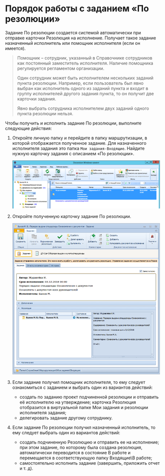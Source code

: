 # Порядок работы с заданием «По резолюции»

Задание По резолюции создается системой автоматически при отправке карточки Резолюция на исполнение. Получает такое задание назначенный исполнитель или помощник исполнителя (если он имеется).

> Помощник – сотрудник, указанный в Справочнике сотрудников как постоянный заместитель исполнителя. Наличие помощника регулируется регламентом организации.
>
> Один сотрудник может быть исполнителем нескольких заданий пункта резолюции. Например, если пользователь был явно выбран как исполнитель одного из заданий пункта и входит в группу исполнителей другого задания пункта, то он получит две карточки задания.
>
> Явно выбрать сотрудника исполнителем двух заданий одного пункта резолюции нельзя.

Чтобы получить и исполнить задание По резолюции, выполните следующие действия:

1. Откройте личную папку и перейдите в папку маршрутизации, в которой отображается полученное задание. Для назначенного исполнителя задания это папка `Мои задания-Входящие`. Найдите нужную карточку задания с описанием «По резолюции».

   ![Получение задания](img/Task_Get.png "Получение задания")

2. Откройте полученную карточку задание По резолюции.

   ![Открытая карточка задания По резолюции](img/Task_Get_Open.png "Открытая карточка задания По резолюции")

3. Если задание получил помощник исполнителя, то ему следует ознакомиться с заданием и выбрать один из вариантов действий:

   - создать по заданию проект подчиненной резолюции и отправить её исполнителю на утверждение; карточка Резолюция отобразится в виртуальной папке Мои задания и резолюции исполнителя задания;
   - делегировать задание другому сотруднику.

4. Если задание По резолюции получил назначенный исполнитель, то ему следует выбрать один из вариантов действий:

   - создать подчиненную Резолюцию и отправить ее на исполнение; при этом задание, по которому была создана резолюция, автоматически переводится в состояние В работе и перемещается в соответствующую папку Входящие\В работе;
   - самостоятельно исполнить задание (завершить, приложить отчет и т. д).


